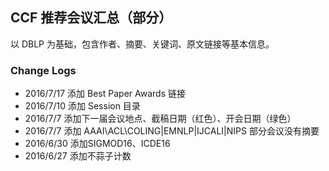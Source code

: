 ## CCF 推荐会议汇总（部分）

以 DBLP 为基础，包含作者、摘要、关键词、原文链接等基本信息。

### Change Logs

- 2016/7/17 添加 Best Paper Awards 链接
- 2016/7/10 添加 Session 目录
- 2016/7/7 添加下一届会议地点、截稿日期（红色）、开会日期（绿色）
- 2016/7/7 添加 AAAI\ACL\COLING|EMNLP|IJCALI|NIPS 部分会议没有摘要
- 2016/6/30 添加SIGMOD16、ICDE16
- 2016/6/27 添加不蒜子计数
